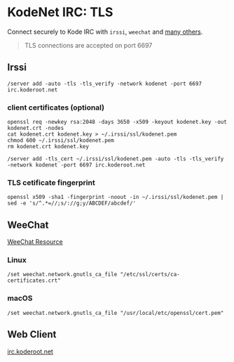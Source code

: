 # KodeNet IRC: TLS
Connect securely to Kode IRC with `irssi`, `weechat` and [many others](https://en.wikipedia.org/wiki/Comparison_of_Internet_Relay_Chat_clients).

> TLS connections are accepted on port 6697

## Irssi
`/server add -auto -tls -tls_verify -network kodenet -port 6697 irc.koderoot.net`

### client certificates (optional)
```
openssl req -newkey rsa:2048 -days 3650 -x509 -keyout kodenet.key -out kodenet.crt -nodes
cat kodenet.crt kodenet.key > ~/.irssi/ssl/kodenet.pem
chmod 600 ~/.irssi/ssl/kodenet.pem
rm kodenet.crt kodenet.key
```

`/server add -tls_cert ~/.irssi/ssl/kodenet.pem -auto -tls -tls_verify -network kodenet -port 6697 irc.koderoot.net`

### TLS cetificate fingerprint
`openssl x509 -sha1 -fingerprint -noout -in ~/.irssi/ssl/kodenet.pem | sed -e 's/^.*=//;s/://g;y/ABCDEF/abcdef/'`

## WeeChat
[WeeChat Resource](https://weechat.org/files/doc/devel/weechat_faq.en.html#irc_ssl_handshake_error)

### Linux
`/set weechat.network.gnutls_ca_file "/etc/ssl/certs/ca-certificates.crt"`

### macOS
`/set weechat.network.gnutls_ca_file "/usr/local/etc/openssl/cert.pem"`

## Web Client
[irc.koderoot.net](https://irc.koderoot.net)
